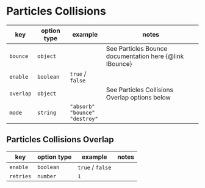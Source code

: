 # Particles Collisions

| key       | option type | example                                       | notes                                                   |
| --------- | ----------- | --------------------------------------------- | ------------------------------------------------------- |
| `bounce`  | `object`    |                                               | See Particles Bounce documentation here {@link IBounce} |
| `enable`  | `boolean`   | `true` / `false`                              |                                                         |
| `overlap` | `object`    |                                               | See Particles Collisions Overlap options below          |
| `mode`    | `string`    | `"absorb"`<br /> `"bounce"`<br /> `"destroy"` |                                                         |

## Particles Collisions Overlap

| key       | option type | example          | notes |
| --------- | ----------- | ---------------- | ----- |
| `enable`  | `boolean`   | `true` / `false` |       |
| `retries` | `number`    | `1`              |       |
